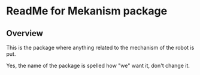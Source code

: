 # ReadMe for Mekanism package

## Overview

This is the package where anything related to the mechanism of the robot is put.

<p>

Yes, the name of the package is spelled how "we" want it, don't change it.